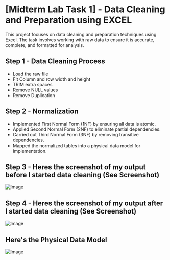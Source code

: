 # [Midterm Lab Task 1] - Data Cleaning and Preparation using EXCEL
This project focuses on data cleaning and preparation techniques using Excel. The task involves working with raw data to ensure it is accurate, complete, and formatted for analysis.
## Step 1 - Data Cleaning Process
- Load the raw file
- Fit Column and row width and height
- TRIM extra spaces
- Remove NULL values
- Remove Duplication
## Step 2 - Normalization
- Implemented First Normal Form (1NF) by ensuring all data is atomic.
- Applied Second Normal Form (2NF) to eliminate partial dependencies.
- Carried out Third Normal Form (3NF) by removing transitive dependencies.
- Mapped the normalized tables into a physical data model for implementation.
## Step 3 - Heres the screenshot of my output before I started data cleaning (See Screenshot)
![Image](https://github.com/user-attachments/assets/daf9e7ed-2f0f-4621-b5ba-252c7f6e1489)
## Step 4 - Heres the screenshot of my output after I started data cleaning (See Screenshot)
![Image](https://github.com/user-attachments/assets/e13eefdf-86b3-419e-89df-b414af664fb1)
## Here's the Physical Data Model
![Image](https://github.com/user-attachments/assets/a03dabb7-3516-4887-b328-ed08f3d8b75f)
